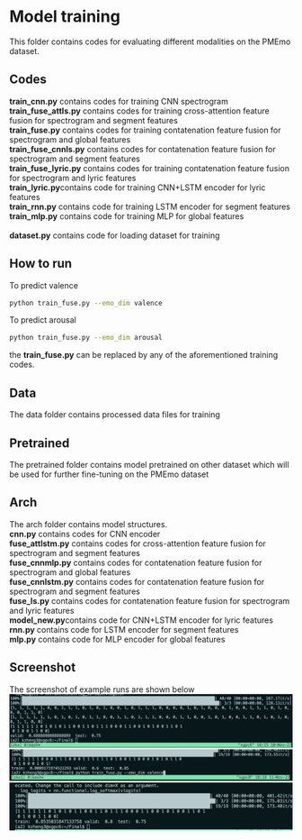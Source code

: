 # Model training
This folder contains codes for evaluating different modalities on the PMEmo dataset.

## Codes
**train_cnn.py** contains codes for training CNN spectrogram<br>
**train_fuse_attls.py** contains codes for training cross-attention feature fusion for spectrogram and segment features<br>
**train_fuse.py** contains codes for training contatenation feature fusion for spectrogram and global features<br>
**train_fuse_cnnls.py** contains codes for contatenation feature fusion for spectrogram and segment features<br>
**train_fuse_lyric.py** contains codes for training contatenation feature fusion for spectrogram and lyric features<br>
**train_lyric.py**contains code for training CNN+LSTM encoder for lyric features<br>
**train_rnn.py** contains code for training LSTM encoder for segment features<br>
**train_mlp.py** contains code for training MLP for global features<br>
<br>
**dataset.py** contains code for loading dataset for training

## How to run
To predict valence
```bash
python train_fuse.py --emo_dim valence
```
To predict arousal
```bash
python train_fuse.py --emo_dim arousal
```
the **train_fuse.py** can be replaced by any of the aforementioned training codes.
## Data
The data folder contains processed data files for training
## Pretrained
The pretrained folder contains model pretrained on other dataset which will be used for further fine-tuning on the PMEmo dataset
## Arch
The arch folder contains model structures.<br>
**cnn.py** contains codes for CNN encoder<br>
**fuse_attlstm.py** contains codes for cross-attention feature fusion for spectrogram and segment features<br>
**fuse_cnnmlp.py** contains codes for contatenation feature fusion for spectrogram and global features<br>
**fuse_cnnlstm.py** contains codes for contatenation feature fusion for spectrogram and segment features<br>
**fuse_ls.py** contains codes for contatenation feature fusion for spectrogram and lyric features<br>
**model_new.py**contains code for CNN+LSTM encoder for lyric features<br>
**rnn.py** contains code for LSTM encoder for segment features<br>
**mlp.py** contains code for MLP encoder for global features

## Screenshot
The screenshot of example runs are shown below
![result screenshot 1](https://github.com/Rashy98/mood_classification_Group08/blob/master/Model/code/results/Screenshot%202022-11-10%20at%204.15.33%20PM.png)
![result screenshot 2](https://github.com/Rashy98/mood_classification_Group08/blob/master/Model/code/results/Screenshot%202022-11-11%20at%206.18.04%20PM.png)
![result screenshot 2](https://github.com/Rashy98/mood_classification_Group08/blob/master/Model/code/results/Screenshot%202022-11-15%20at%208.16.25%20AM.png)

